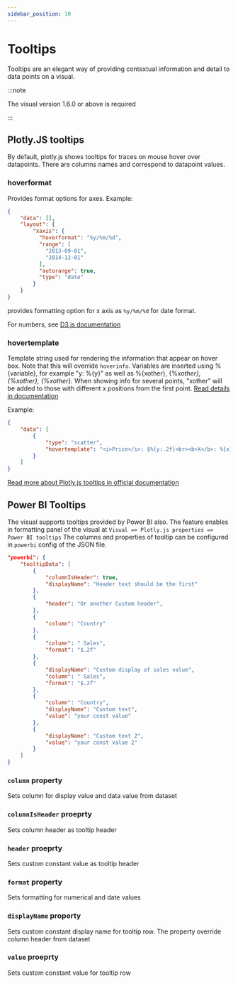 ```yaml
---
sidebar_position: 10
---
```


# Tooltips

Tooltips are an elegant way of providing contextual information and detail to data points on a visual.

:::note

The visual version 1.6.0 or above is required

:::

## Plotly.JS tooltips

By default, plotly.js shows tooltips for traces on mouse hover over datapoints. There are columns names and correspond to datapoint values.

### hoverformat

Provides format options for axes. Example:

```json
{
    "data": [],
    "layout": {
        "xaxis": {
          "hoverformat": "%y/%m/%d",
          "range": [
            "2013-09-01",
            "2014-12-01"
          ],
          "autorange": true,
          "type": "date"
        }
    }
}
```

provides formatting option for x axis as `%y/%m/%d` for date format.


For numbers, see [D3.js documentation](https://github.com/d3/d3-format/tree/v1.4.5#d3-format)

### hovertemplate

Template string used for rendering the information that appear on hover box. Note that this will override `hoverinfo`. Variables are inserted using %{variable}, for example "y: %{y}" as well as %{xother}, {%_xother}, {%_xother_}, {%xother_}. When showing info for several points, "xother" will be added to those with different x positions from the first point. [Read details in documentation](https://plotly.com/javascript/reference/scatter/#scatter-hovertemplate)

Example: 

```json
{
    "data": [
        {
            "type": "scatter",
            "hovertemplate": "<i>Price</i>: $%{y:.2f}<br><b>X</b>: %{x}<br><b>%{text}</b>",
        }
    ]
}
```

[Read more about Plotly.js tooltips in official documentation](https://plotly.com/javascript/hover-text-and-formatting/)

## Power BI Tooltips

The visual supports tooltips provided by Power BI also.
The feature enables in formatting panel of the visual at `Visual => Plotly.js properties => Power BI tooltips`
The columns and properties of tooltip can be configured in `powerbi` config of the JSON file.

```json
"powerbi": {
    "tooltipData": [
        {
            "columnIsHeader": true,
            "displayName": "Header text should be the first"
        },
        {
            "header": "Or another Custom header",
        },
        {
            "column": "Country"
        },
        {
            "column": " Sales",
            "format": "$.2f"
        },
        {
            "displayName": "Custom display of sales value",
            "column": " Sales",
            "format": "$.2f"
        },
        {
            "column": "Country",
            "displayName": "Custom text",
            "value": "your const value"
        },
        {
            "displayName": "Custom text 2",
            "value": "your const value 2"
        }
    ]
}
```

### `column` property

Sets column for display value and data value from dataset

### `columnIsHeader` proeprty

Sets column header as tooltip header

### `header` proeprty

Sets custom constant value as tooltip header

### `format` property

Sets formatting for numerical and date values

### `displayName` property

Sets custom constant display name for tooltip row. The property override column header from dataset

### `value` proeprty

Sets custom constant value for tooltip row